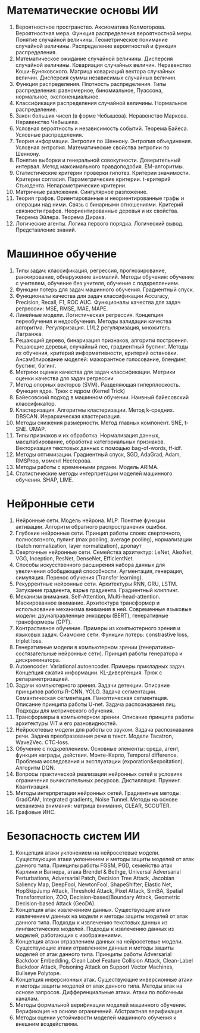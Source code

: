 # Математические основы ИИ 

1.	Вероятностное пространство. Аксиоматика Колмогорова. Вероятностная мера. Функция распределения вероятностной меры. Понятие случайной величины. Геометрическое понимание случайной величины. Распределение вероятностей и функция распределения. 
2.	Математическое ожидание случайной величины. Дисперсия случайной величины. Ковариация случайных величин. Неравенство Коши-Буняковского. Матрица ковариаций вектора случайных величин. Дисперсия суммы независимых случайных величин. 
3.	Функция распределения. Плотность распределения. Типы распределения: равномерное, биномиальное, Пуассона, нормальное, экспоненциальное. 
4.	Классификация распределения случайной величины. Нормальное распределение. 
5.	Закон больших чисел (в форме Чебышева). Неравенство Маркова. Неравенство Чебышева. 
6.	Условная вероятность и независимость событий. Теорема Байеса. Условные распределения. 
7.	Теория информации. Энтропия по Шеннону. Энтропия объединения. Условная энтропия. Математические свойства энтропии по Шеннону. 
8.	Понятие выборки и генеральной совокупности. Доверительный интервал. Метод максимального правдоподобия. EM-алгоритмы.
9.	Статистические критерии проверки гипотез. Критерии значимости. Критерии согласия. Параметрические критерии. t-критерий Стьюдента. Непараметрические критерии.
10.	Матричные разложения. Сингулярное разложение.
11.	Теория графов. Ориентированные и неориентированные графы и операции над ними. Связь с бинарными отношениями. Критерий связности графов. Неориентированные деревья и их свойства. Теорема Эйлера. Теорема Дирака.
12.	Логические агенты. Логика первого порядка. Логический вывод. Представление знаний. 

# Машинное обучение

1.	Типы задач: классификация, регрессия, прогнозирование, ранжирование, обнаружение аномалий. Методы обучения: обучение с учителем, обучение без учителя, обучение с подкреплением. 
2.	Функции потерь для задач машинного обучения. Градиентный спуск.
3.	Функционалы качества для задач классификации Accuracy, Precision, Recall, F1, ROC AUC.  Функционалы качества для задач регрессии: MSE, RMSE, MAE, MAPE.
4.	Линейные модели. Логистическая регрессия. Концепция переобучения и недообучения. Методы валидации качества алгоритма. Регуляризация. L1/L2 регуляризация, множитель Лагранжа.
5.	Решающий дерево, бинаризация признаков, алгоритм построения. Решающие деревья, случайный лес, градиентный бустинг. Методы их обучения, критерий информативности, критерий остановки. Ансамблирование моделей: мажорантное голосование, блендинг, бустинг, бэгинг.
6.	Метрики оценки качества для задач классификации. Метрики оценки качества для задач регрессии
7.	Метод опорных векторов (SVM). Разделяющая гиперплоскость. Функция ядра. Трюк с ядром (Kernel Trick)
8.	Байесовский подход в машинном обучении. Наивный байесовский классификатор.
9.	Кластеризация. Алгоритмы кластеризации. Метод k-средних. DBSCAN. Иерархическая кластеризация. 
10.	Методы снижения размерности. Метод главных компонент. SNE, t-SNE. UMAP.
11.	Типы признаков и их обработка. Нормализация данных, масштабирование, обработка категориальных признаков. Векторизация текстовых данных с помощью bag-of-words, tf-idf. 
12.	Методы оптимизации. Градиентный спуск, SGD, AdaGrad, Adam, RMSProp, момент Нестерова.
13.	Методы работы с временными рядами. Модель ARIMA. 
14.	Статистические методы интерпретации моделей машинного обучения. SHAP, LIME.

# Нейронные сети

1.	Нейронные сети. Модель нейрона. MLP. Понятие функции активации. Алгоритм обратного распространения ошибки.
2.	Глубокие нейронные сети. Принцип работы слоев: сверточного, полносвязного, пулинг (max pooling, average pooling), нормализации (batch normalization, layer normalization), дропаут
3.	Сверточные нейронные сети. Семейства архитектур: LeNet, AlexNet, VGG, Inception, ResNet, DenseNet, EfficientNet. 
4.	Способы искусственного расширения набора данных для увеличения обобщающей способности. Аугментация, генерация, симуляция. Перенос обучения (Transfer learning).
5.	Рекуррентные нейронные сети. Архитектуры RNN, GRU, LSTM. Затухание градиента, взрыв градиента. Градиентный клиппинг.
6.	Механизм внимания. Self-Attention, Multi-head-attention. Маскированное внимание. Архитектура трансформер и использование механизма внимания в ней. Современные языковые модели: двунаправленные энкодеры (BERT), генеративные трансформеры (GPT).
7.	Контрастивное обучение. Примеры из компьютерного зрения и языковых задач. Сиамские сети. Функции потерь: constrastive loss, triplet loss.
8.	Генеративные модели в компьютерном зрении (генеративно-состязательные нейронные сети). Принцип работы генератора и дискриминатора.
9.	Autoencoder. Variational autoencoder. Примеры прикладных задач. Концепция сжатия информации. KL-дивергенция. Трюк с репараметризацией.
10.	Задачи компьютерного зрения. Задачи детекции. Описание принципов работы R-CNN, YOLO. Задача сегментации. Семантическая сегментация. Паноптическая сегментация. Описание принципа работы U-net. Задача распознавания лиц. Подходы для метрического обучения. 
11.	Трансформеры в компьютерном зрении. Описание принципа работы архитектуры ViT и его разновидностей.
12.	Нейросетевые модели для работы со звуком. Задача распознавания речи. Задача преобразования речи в текст. Модели Tacatron, Wave2Vec. CTC-loss.
13.	Обучение с подкреплением. Основные элементы: среда, агент, функция награды, действия. Монте-Карло, Temporal difference. Проблема исследования и эксплуатации (exporation&expoitation). Алгоритм DQN.
14.	Вопросы практической реализации нейронных сетей в условиях ограничения вычислительных ресурсов. Дистилляция. Прунинг. Квантизация. 
15.	Методы интерпретации нейронных сетей. Градиентные методы: GradCAM, Integrated gradients, Noise Tunnel. Методы на основе механизма внимания: матрица внимания, CLEAR, SCOUTER.
16.	Графовые ИНС.

# Безопасность систем ИИ

1.	Концепция атаки уклонением на нейросетевые модели. Существующие атаки уклонением и методы защиты моделей от атак данного типа. Принципы работы FGSM, PGD, семейство атак Карлини и Вагнера, атака Brendel & Bethge, Universal Adversarial Perturbations, Adversarial Patch, Decision Tree Attack, Jacobian Saliency Map, DeepFool, NewtonFool, ShapeShifter, Elastic Net, HopSkipJump Attack, Threshold Attack, Pixel Attack, SimBA, Spatial Transformation, ZOO, Decision-based/Boundary Attack, Geometric Decision-based Attack (GeoDA).
2.	Концепция атак извлечением данных. Существующие атаки извлечением данных на модели и методы защиты моделей от атак данного типа. Подходы к извлечению текстовых данных из лингвистических моделей. Подходы к извлечению данных из моделей, работающих с изображениями.
3.	Концепция атаки отравлением данных на нейросетевые модели. Существующие атаки отравлением данных и методы защиты моделей от атак данного типа. Принципы работы Adversarial Backdoor Embedding, Clean Label Feature Collision Attack, Clean-Label Backdoor Attack, Poisoning Attack on Support Vector Machines, Bullseye Polytope.
4.	Концепция инверсионных атак. Существующие инверсионные атаки и методы защиты моделей от атак данного типа. Методы атак на основе запросов. Дифференциальные атаки. Атаки по побочным каналам.
5.	Методы формальной верификации моделей машинного обучения. Верификация на основе ограничений. Абстрактная верификация.
6.	Методы оценки устойчивости моделей машинного обучения к внешним воздействиям.
